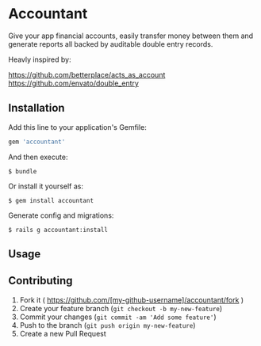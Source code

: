 # Accountant

Give your app financial accounts, easily transfer money between them and generate reports all backed by auditable double entry records.

Heavly inspired by:

https://github.com/betterplace/acts_as_account
https://github.com/envato/double_entry

## Installation

Add this line to your application's Gemfile:

```ruby
gem 'accountant'
```

And then execute:

    $ bundle

Or install it yourself as:

    $ gem install accountant

Generate config and migrations:
    
    $ rails g accountant:install

## Usage


## Contributing

1. Fork it ( https://github.com/[my-github-username]/accountant/fork )
2. Create your feature branch (`git checkout -b my-new-feature`)
3. Commit your changes (`git commit -am 'Add some feature'`)
4. Push to the branch (`git push origin my-new-feature`)
5. Create a new Pull Request
